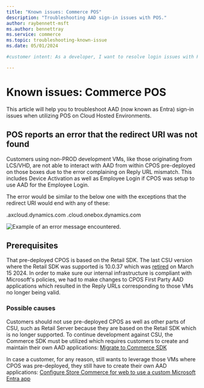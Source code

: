 ```yaml
---
title: "Known issues: Commerce POS"
description: "Troubleshooting AAD sign-in issues with POS."
author: raybennett-msft
ms.author: bennettray
ms.service: commerce
ms.topic: troubleshooting-known-issue
ms.date: 05/01/2024

#customer intent: As a developer, I want to resolve login issues with POS so that I can utilize POS on my CHE.

---
```


# Known issues: Commerce POS

This article will help you to troubleshoot AAD (now known as Entra) sign-in issues when utilizing POS on Cloud Hosted Environments.

## POS reports an error that the redirect URI was not found

Customers using non-PROD development VMs, like those originating from LCS/VHD, are not able to interact with AAD from within CPOS pre-deployed on those boxes due to the error complaining on Reply URL mismatch. This includes Device Activation as well as Employee Login if CPOS was setup to use AAD for the Employee Login.

The error would be similar to the below one with the exceptions that the redirect URI would end with any of these:

.axcloud.dynamics.com
.cloud.onebox.dynamics.com

![Example of an error message encountered.](https://github.com/MicrosoftDocs/SupportArticles-docs-pr/assets/104783217/73659af1-b3aa-4ab7-8582-69517b21ac28)

## Prerequisites

That pre-deployed CPOS is based on the Retail SDK. The last CSU version where the Retail SDK was supported is 10.0.37 which was [retired](dynamics365/fin-ops-core/dev-itpro/get-started/public-preview-releases#targeted-release-schedule-dates-subject-to-change)  on March 15 2024.
In order to make sure our internal infrastructure is compliant with Microsoft's policies, we had to make changes to CPOS First Party AAD applications which resulted in the Reply URLs corresponding to those VMs no longer being valid.

### Possible causes

Customers should not use pre-deployed CPOS as well as other parts of CSU, such as Retail Server because they are based on the Retail SDK which is no longer supported.
To continue development against CSU, the Commerce SDK must be utilized which requires customers to create and maintain their own AAD applications: [Migrate to Commerce SDK](/dynamics365/commerce/dev-itpro/retail-sdk/migrate-commerce-sdk)

In case a customer, for any reason, still wants to leverage those VMs where CPOS was pre-deployed, they still have to create their own AAD applications: [Configure Store Commerce for web to use a custom Microsoft Entra app](/dynamics365/commerce/dev-itpro/cpos-custom-aad)
